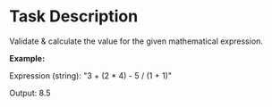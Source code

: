 # Task Description
Validate & calculate the value for the given mathematical expression.

 

**Example:**

Expression (string): "3 + (2 * 4) - 5 / (1 + 1)"

Output:  8.5
